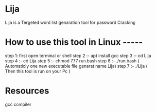 # Lija
Lija is a Tergeted word list genaration tool for password Cracking

# How to use this tool in Linux  -----
step 1:  first open terminal or shell
step 2  :- apt install gcc
step 3 :- cd Lija
step 4 :- cd Lija
step 5 :- chmod 777 run.bash
step 6 :- ./run.bash    ( Automaticly one new executable file genarat name Lija)
step 7 :- ./Lija        ( Then this tool is run on your Pc )

# Resources

gcc compiler
